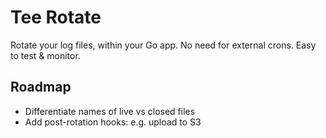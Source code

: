 # Tee Rotate
Rotate your log files, within your Go app. No need for external crons. Easy to test & monitor.

## Roadmap
* Differentiate names of live vs closed files
* Add post-rotation hooks: e.g. upload to S3
